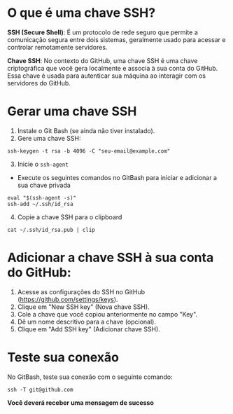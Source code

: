 # O que é uma chave SSH?

**SSH (Secure Shell)**: É um protocolo de rede seguro que permite a comunicação segura entre dois sistemas, geralmente usado para acessar e controlar remotamente servidores.

**Chave SSH**: No contexto do GitHub, uma chave SSH é uma chave criptográfica que você gera localmente e associa à sua conta do GitHub. Essa chave é usada para autenticar sua máquina ao interagir com os servidores do GitHub.

# Gerar uma chave SSH

1. Instale o Git Bash (se ainda não tiver instalado).
2. Gere uma chave SSH:

```console
ssh-keygen -t rsa -b 4096 -C "seu-email@example.com"
```

3. Inicie o `ssh-agent`
- Execute os seguintes comandos no GitBash para iniciar e adicionar a sua chave privada

```console
eval "$(ssh-agent -s)"
ssh-add ~/.ssh/id_rsa
```

4. Copie a chave SSH para o clipboard

```console
cat ~/.ssh/id_rsa.pub | clip
```

# Adicionar a chave SSH à sua conta do GitHub:

1. Acesse as configurações do SSH no GitHub (https://github.com/settings/keys).
2. Clique em "New SSH key" (Nova chave SSH).
3. Cole a chave que você copiou anteriormente no campo "Key".
4. Dê um nome descritivo para a chave (opcional).
5. Clique em "Add SSH key" (Adicionar chave SSH).

# Teste sua conexão 

No GitBash, teste sua conexão com o seguinte comando:

```console
ssh -T git@github.com
```

**Você deverá receber uma mensagem de sucesso**